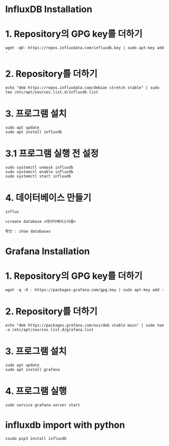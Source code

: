 # InfluxDB Installation
# 1. Repository의 GPG key를 더하기
```
wget -qO- https://repos.influxdata.com/influxdb.key | sudo apt-key add -
```
# 2. Repository를 더하기
```
echo "deb https://repos.influxdata.com/debian stretch stable" | sudo tee /etc/apt/sources.list.d/influxdb.list
```
# 3. 프로그램 설치

```
sudo apt update
sudo apt install influxdb
```

# 3.1 프로그램 실행 전 설정
```
sudo systemctl unmask influxdb
sudo systemctl enable influxdb
sudo systemctl start influxdb
```
# 4. 데이터베이스 만들기
```
influx

>create database <데이터베이스이름>

확인 : show databases 
```
# Grafana Installation 
# 1. Repository의 GPG key를 더하기

```
wget -q -O - https://packages.grafana.com/gpg.key | sudo apt-key add -
```
# 2. Repository를 더하기
```
echo "deb https://packages.grafana.com/oss/deb stable main" | sudo tee -a /etc/apt/sources.list.d/grafana.list
```
# 3. 프로그램 설치

```
sudo apt update
sudo apt install grafana
```
# 4. 프로그램 실행
```
sudo service grafana-server start
```
# influxdb import with python
```
ssudo pip3 install influxdb
```
